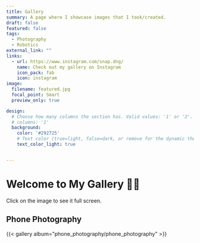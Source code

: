 ```yaml
---
title: Gallery
summary: A page where I showcase images that I took/created.
draft: false
featured: false
tags:
  - Photography
  - Robotics
external_link: ""
links:
  - url: https://www.instagram.com/snap.dng/
    name: Check out my gallery on Instagram
    icon_pack: fab
    icon: instagram
image:
  filename: featured.jpg
  focal_point: Smart
  preview_only: true

design:
  # Choose how many columns the section has. Valid values: '1' or '2'.
  # columns: '1'
  background:
    color: '#292725'
    # Text color (true=light, false=dark, or remove for the dynamic theme color). 
    text_color_light: true


---
```

# Welcome to My Gallery 🧑‍📸

Click on the image to see it full screen.

## Phone Photography
{{< gallery album="phone_photography/phone_photography" >}}
